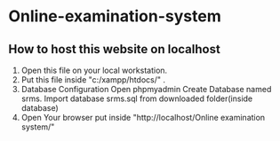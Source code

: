 # Online-examination-system

## How to host this website on localhost
1. Open this file on your local workstation.
2. Put this file inside "c:/xampp/htdocs/" .
3. Database Configuration
    Open phpmyadmin
    Create Database named srms.
    Import database srms.sql from downloaded folder(inside database)
4. Open Your browser put inside "http://localhost/Online examination system/"
